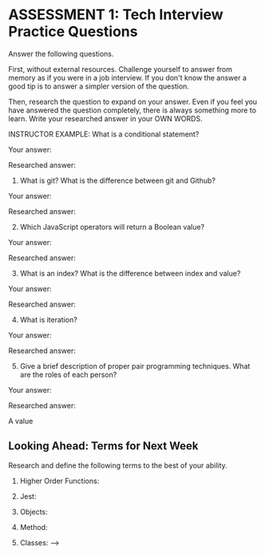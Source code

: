 # ASSESSMENT 1: Tech Interview Practice Questions
Answer the following questions.

First, without external resources. Challenge yourself to answer from memory as if you were in a job interview. If you don't know the answer a good tip is to answer a simpler version of the question.

Then, research the question to expand on your answer. Even if you feel you have answered the question completely, there is always something more to learn. Write your researched answer in your OWN WORDS.

INSTRUCTOR EXAMPLE: What is a conditional statement?

  Your answer:

<!-- //A condtional statment is a statment that returns a true or false response. A condtional statmemts also means that one is equal to another -->
<!-- When I think of condtional of statments, I think of a statment that is clear in instruction and has a clear input that in turn produces a clear output. -->

  Researched answer:

<!-- Condtional statements  have well defined instructions that produce a input dependent unique output. Condtional staments are like flow charts and help you create logic in your code. They include else/if statements and usually do return true/false statements also known as Boolean Values. -->

1. What is git? What is the difference between git and Github?

  Your answer:

<!-- Git is where each new version of the new code you create is tracked and Github is the software that stores the code you created. -->


  Researched answer:

<!-- Git is a widley used open tool that is used to manage, share, and develop code. It is usually accessed through the terminal.-->
<!-- Github is is the online network service that allows a developer to upload code generated from Git on to Github in order for the code to be reviewed, share and updated remotley by anyone. One needs the other for code to flow amongst developers.  -->


2. Which JavaScript operators will return a Boolean value?

  Your answer:

  <!-- /Boolean values return True or False -->
  <!-- || OR -->

  Researched answer:

<!-- The OR "||" operator runs a boolean value  -->


3. What is an index? What is the difference between index and value?

  Your answer:

  <!-- An index begins with and classified with a "0" and an index of "0" identifies the first value of an string.
   <!-- A value is the data at a location.

   Ex: ["Cookies", "Milk"]

   index "0" would === "Cookies" 
   value "Cookies" ==== "Cookies" -->

  Researched answer:

<!-- An index is defined by the placement that each character holds in a string.Strings start a 0 index so the count of a string starts at 0. -->

<!-- A value is the variable located with in the string that is representative of something like the xample given above. -->

4. What is iteration?

  Your answer:

<!-- <!-- When you run a code multiple times untill a condtion is met. Iterations are assoicated with loops.-->

  Researched answer:

<!-- When you run a code multiples untill a condtion is met. Examples of an iteration would be a loop because it runs arguments in the process of one after the other and repeatedly. -->
<!-- /You need to know how many times you want to repeat the code and what you want to repeat. --> 

5. Give a brief description of proper pair programming techniques. What are the roles of each person?

  Your answer:

<!-- One person is the driver who is the person writing the code and the other person is the navigator who is the person checking for errors and guiding the driver on the code to be inputted.  -->

  Researched answer:

<!-- Pair programming is when two people write code on a machine. One person writes the code and the others tells the person essentially what code to write.  -->

A value

## Looking Ahead: Terms for Next Week

Research and define the following terms to the best of your ability.

1. Higher Order Functions:
<!-- functions that accepts functions as parameters and in turn gives you a function. I believe this is when we start talking about the sort and filter functions. -->

2. Jest:
<!-- A Javascript testing framwork used to test java code and ensure its correctness. I believe node command is part of jest? -->

3. Objects:

<!-- An object has three characteristics: 1. State, 2. Behavior and 3. Identiity. An objects has its own sets of variables. -->

4. Method:

<!-- A method is a block of code that only runs when its called and they can only run certain actions just like functions.  -->

5. Classes:
 -->
<!-- Classess is like a framwork for creating objects. Classess are groups of variables of the same grouped in a class.  -->
